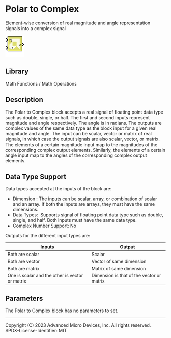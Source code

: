 # Polar to Complex

Element-wise conversion of real magnitude and angle representation
signals into a complex signal

![](./Images/block.png)

## Library

Math Functions / Math Operations

## Description

The Polar to Complex block accepts a real signal of floating point data
type such as double, single, or half. The first and second
inputs represent magnitude and angle respectively. The angle is in
radians. The outputs are complex values of the same data type as the
block input for a given real magnitude and angle. The input can
be scalar, vector or matrix of real signals, in which case the output
signals are also scalar, vector, or matrix. The elements of a certain
magnitude input map to the magnitudes of the corresponding complex
output elements. Similarly, the elements of a certain angle input map to
the angles of the corresponding complex output elements.

## Data Type Support

Data types accepted at the inputs of the block are:

- Dimension : The inputs can be scalar, array, or combination of scalar
  and an array. If both the inputs are arrays, they must have the same
  dimensions.
- Data Types:  Supports signal of floating point data type such
  as double, single, and half. Both inputs must have the same data type.
- Complex Number Support: No

Outputs for the different input types are:

| Inputs                                          | Output                                    |
|-------------------------------------------------|-------------------------------------------|
| Both are scalar                                 | Scalar                                    |
| Both are vector                                 | Vector of same dimension                  |
| Both are matrix                                 | Matrix of same dimension                  |
| One is scalar and the other is vector or matrix | Dimension is that of the vector or matrix |


## Parameters

The Polar to Complex block has no parameters to set.

--------------
Copyright (C) 2023 Advanced Micro Devices, Inc. All rights reserved.
SPDX-License-Identifier: MIT
